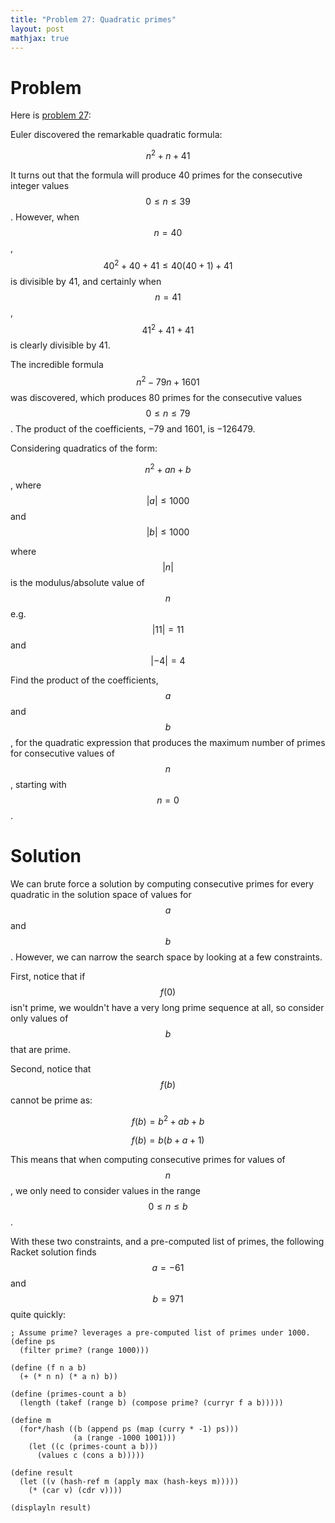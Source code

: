 ```yaml
---
title: "Problem 27: Quadratic primes"
layout: post
mathjax: true
---
```


# Problem
Here is [problem 27](https://projecteuler.net/problem=27):

Euler discovered the remarkable quadratic formula:

$$n^2+n+41$$

It turns out that the formula will produce 40 primes for the consecutive integer values $$0 \leq n \leq 39$$. However, when $$n=40$$, $$40^2+40+41 \le 40(40+1)+41$$ is divisible by 41, and certainly when $$n=41$$, $$41^2+41+41$$ is clearly divisible by 41.

The incredible formula $$n^2-79n+1601$$ was discovered, which produces 80 primes for the consecutive values $$0 \leq n \leq 79$$. The product of the coefficients, −79 and 1601, is −126479.

Considering quadratics of the form:

$$n^2+an+b$$, where $$\lvert a \rvert \le 1000$$ and $$\lvert b \rvert \leq 1000$$

where $$\lvert n \rvert$$ is the modulus/absolute value of $$n$$
e.g. $$\lvert 11 \rvert = 11$$ and $$\lvert -4 \rvert = 4$$

Find the product of the coefficients, $$a$$ and $$b$$, for the quadratic expression that produces the maximum number of primes for consecutive values of $$n$$, starting with $$n=0$$.

# Solution
We can brute force a solution by computing consecutive primes for every quadratic in the solution space of values for $$a$$ and $$b$$.  However, we can narrow the search space by looking at a few constraints.

First, notice that if $$f(0)$$ isn't prime, we wouldn't have a very long prime sequence at all, so consider only values of $$b$$ that are prime.

Second, notice that $$f(b)$$ cannot be prime as:

$$f(b) = b^2+ab+b$$

$$f(b) = b(b+a+1)$$

This means that when computing consecutive primes for values of $$n$$, we only need to consider values in the range $$0 \leq n \le b$$.

With these two constraints, and a pre-computed list of primes, the following Racket solution finds $$a=-61$$ and $$b=971$$ quite quickly:

```Racket
; Assume prime? leverages a pre-computed list of primes under 1000.
(define ps
  (filter prime? (range 1000)))

(define (f n a b)
  (+ (* n n) (* a n) b))

(define (primes-count a b)
  (length (takef (range b) (compose prime? (curryr f a b)))))

(define m
  (for*/hash ((b (append ps (map (curry * -1) ps)))
              (a (range -1000 1001)))
    (let ((c (primes-count a b)))
      (values c (cons a b)))))

(define result
  (let ((v (hash-ref m (apply max (hash-keys m)))))
    (* (car v) (cdr v))))

(displayln result)
```
